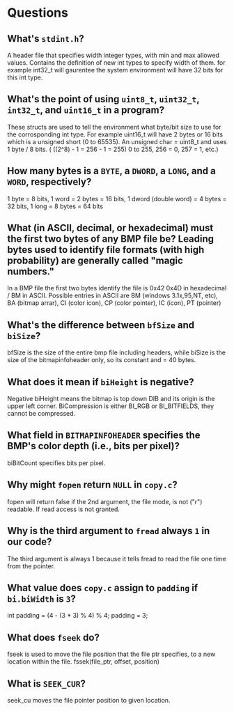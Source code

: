 # Questions

## What's `stdint.h`?

A header file that specifies width integer types, with min and max allowed values. Contains the definition of new int types to specify width of them. for example int32_t will gaurentee the system environment will have 32 bits for this int type.

## What's the point of using `uint8_t`, `uint32_t`, `int32_t`, and `uint16_t` in a program?

These structs are used to tell the environment what byte/bit size to use for the corrosponding int type. For example uint16_t will have 2 bytes or 16 bits which is a unsigned short (0 to 65535). An unsigned char = uint8_t and uses 1 byte / 8 bits. ( ((2^8) - 1 = 256 - 1 = 255) 0 to 255, 256 = 0, 257 = 1, etc.) 

## How many bytes is a `BYTE`, a `DWORD`, a `LONG`, and a `WORD`, respectively?

1 byte = 8 bits, 1 word = 2 bytes = 16 bits, 1 dword (double word) = 4 bytes = 32 bits, 1 long = 8 bytes = 64 bits

## What (in ASCII, decimal, or hexadecimal) must the first two bytes of any BMP file be? Leading bytes used to identify file formats (with high probability) are generally called "magic numbers."

In a BMP file the first two bytes identify the file is 0x42 0x4D in hexadecimal / BM in ASCII.
Possible entries in ASCII are BM (windows 3.1x,95,NT, etc), BA (bitmap arrar), CI (color icon), CP (color pointer), IC (icon), PT (pointer)

## What's the difference between `bfSize` and `biSize`?

bfSize is the size of the entire bmp file including headers, while biSize is the size of the bitmapinfoheader only, so its constant and = 40 bytes.

## What does it mean if `biHeight` is negative?

Negative biHeight means the bitmap is top down DIB and its origin is the upper left corner. BiCompression is either BI_RGB or BI_BITFIELDS, they cannot be compressed. 

## What field in `BITMAPINFOHEADER` specifies the BMP's color depth (i.e., bits per pixel)?

biBitCount specifies bits per pixel.

## Why might `fopen` return `NULL` in `copy.c`?

fopen will return false if the 2nd argument, the file mode, is not ("r") readable. If read access is not granted.

## Why is the third argument to `fread` always `1` in our code?

The third argument is always 1 because it tells fread to read the file one time from the pointer. 

## What value does `copy.c` assign to `padding` if `bi.biWidth` is `3`?

int padding = (4 - (3 * 3) % 4) % 4;
padding = 3;

## What does `fseek` do?

fseek is used to move the file position that the file ptr specifies, to a new location within the file. fssek(file_ptr, offset, position)

## What is `SEEK_CUR`?

seek_cu moves the file pointer position to given location.